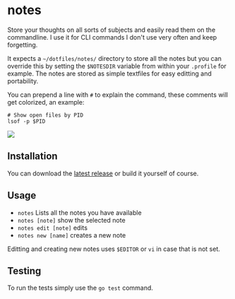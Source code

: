 # notes

Store your thoughts on all sorts of subjects and easily read them on the
commandline. I use it for CLI commands I don't use very often and keep
forgetting.

It expects a `~/dotfiles/notes/` directory to store all the notes but you can
override this by setting the `$NOTESDIR` variable from within your `.profile`
for example.
The notes are stored as simple textfiles for easy editting and portability.

You can prepend a line with `#` to explain the command, these comments will get
colorized, an example:

```
# Show open files by PID
lsof -p $PID
```

![](http://img.springe.st/1._tmux_2014-12-11_11-23-42.png)

## Installation

You can download the [latest
release](https://github.com/bittersweet/notes/releases) or build it yourself of
course.

## Usage

* `notes` Lists all the notes you have available
* `notes [note]` show the selected note
* `notes edit [note]` edits
* `notes new [name]` creates a new note

Editting and creating new notes uses `$EDITOR` or `vi` in case that is not set.

## Testing

To run the tests simply use the `go test` command.
